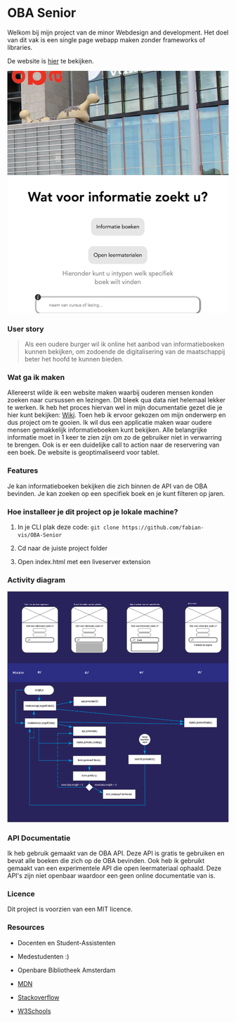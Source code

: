 # OBA Senior

Welkom bij mijn project van de minor Webdesign and development. Het doel van dit vak is een single page webapp maken zonder frameworks of libraries.

De website is [hier](https://fabian-vis.github.io/OBA-Senior/ "OBA-Senior") te bekijken.

![Website](img/website.png)

### User story

> Als een oudere burger wil ik online het aanbod van informatieboeken kunnen bekijken, om zodoende de digitalisering van de maatschappij beter het hoofd te kunnen bieden.

### Wat ga ik maken

Allereerst wilde ik een website maken waarbij ouderen mensen konden zoeken naar cursussen en lezingen. Dit bleek qua data niet helemaal lekker te werken. Ik heb het proces hiervan wel in mijn documentatie gezet die je hier kunt bekijken: [Wiki](https://github.com/fabian-vis/OBA-Senior/wiki "Wiki"). Toen heb ik ervoor gekozen om mijn onderwerp en dus project om te gooien. Ik wil dus een applicatie maken waar oudere mensen gemakkelijk informatieboeken kunt bekijken. Alle belangrijke informatie moet in 1 keer te zien zijn om zo de gebruiker niet in verwarring te brengen. Ook is er een duidelijke call to action naar de reservering van een boek. De website is geoptimaliseerd voor tablet.

### Features

Je kan informatieboeken bekijken die zich binnen de API van de OBA bevinden. Je kan zoeken op een specifiek boek en je kunt filteren op jaren.

### Hoe installeer je dit project op je lokale machine?

1. In je CLI plak deze code: `git clone https://github.com/fabian-vis/OBA-Senior`

2. Cd naar de juiste project folder

3. Open index.html met een liveserver extension

### Activity diagram

![Activity diagram](img/activitydiagramproject.png)

### API Documentatie

Ik heb gebruik gemaakt van de OBA API. Deze API is gratis te gebruiken en bevat alle boeken die zich op de OBA bevinden. Ook heb ik gebruikt gemaakt van een experimentele API die open leermateriaal ophaald. Deze API's zijn niet openbaar waardoor een geen online documentatie van is.

### Licence

Dit project is voorzien van een MIT licence.

### Resources

- Docenten en Student-Assistenten

- Medestudenten :)

- Openbare Bibliotheek Amsterdam

- [MDN](https://developer.mozilla.org/en-US/ "MDN")

- [Stackoverflow](https://stackoverflow.com "Stackoverflow")

- [W3Schools](https://www.w3schools.com "W3Schools")
